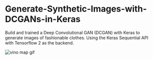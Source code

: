 # Generate-Synthetic-Images-with-DCGANs-in-Keras

Build and trained a Deep Convolutional GAN (DCGAN) with Keras to generate images of fashionable clothes. Using the Keras Sequential API with Tensorflow 2 as the backend.

![vino map gif](https://github.com/vishnuexe/Generate-Synthetic-Images-with-DCGANs-in-Keras/blob/master/dcgan_demo.gif)

